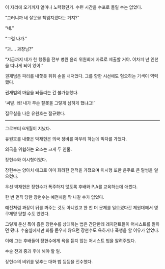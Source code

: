 이 자리에 오기까지 얼마나 노력했던가. 수련 시간을 수포로 돌릴 수는 없었다.

“그러니까 네 잘못을 책임지겠다는 거지?”

“네.”

“그럼 나가.”

“과.... 과장님?”

“지금까지 네가 한 행동을 전부 병원 윤리 위원회에 자료로 제출할 거야. 어차피 넌 인천을 떠나게 되어 있어.”

권재범은 파리를 내쫓듯 휘휘 손을 내저었다. 그를 향한 시선에도 혐오하는 기색이 역력했다.

권재범의 마음을 되돌리는 건 불가능했다.

‘씨발. 왜! 내가 무슨 잘못을 그렇게 심하게 했냐고!’

집무실을 나온 유원호는 절규했다.

***

그로부터 6개월이 지났다.

유원호를 내쫓은 박재현은 의국 정비를 마무리 하는데 박차를 가했다.

의국을 위협하는 요소는 크게 두 인물.

장현수와 이시형이었다.

장현수는 양아치 에고로 이미 화려한 전적을 가졌으며 이시형 또한 음주로 큰 말썽을 일으켰다.

우선 박재현은 장현수가 폭주하지 않도록 후배와 P.A를 교육하는데 애썼다.

한 번 면직 당한 장현수는 예전처럼 막 나갈 수가 없었다.

예전처럼 과장이 뒤를 봐주는 것도 아니었고 한 번 더 문제를 일으켰다간 제원대에서 영구제명 당할 수도 있었다.

그렇게 운신 폭이 좁은 장현수를 상대하는 법은 간단한데 레지던트들이 어시스트를 잘하면 됐다. 수술실에서만 화를 돋우지 않으면 장현수도 욕하거나 폭행을 할 이유가 없었다.

이에 그는 후배들이 장현수에게 욕을 듣지 않는 어시스트 법을 알려주었다.

수술 전과 중과 후에 해야 할 일.

장현수의 비위를 맞추는 대화 법 등등을 전수했다.